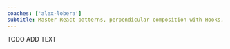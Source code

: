 ```yaml
---
coaches: ['alex-lobera']
subtitle: Master React patterns, perpendicular composition with Hooks, HOC, and Render Props this workshop in Barcelona
---
```


TODO ADD TEXT
